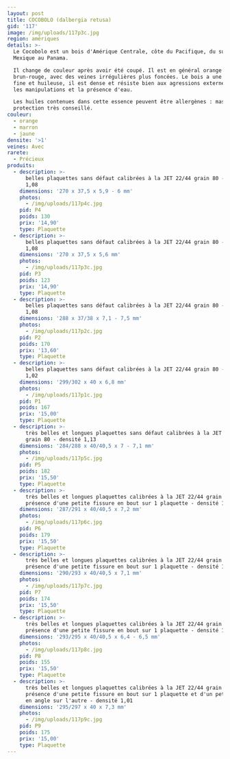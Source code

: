 ```yaml
---
layout: post
title: COCOBOLO (dalbergia retusa)
gid: '117'
image: /img/uploads/117p3c.jpg
region: amériques
details: >-
  Le Cocobolo est un bois d'Amérique Centrale, côte du Pacifique, du sud du
  Mexique au Panama. 

  Il change de couleur après avoir été coupé. Il est en général orange ou
  brun-rouge, avec des veines irrégulières plus foncées. Le bois a une texture
  fine et huileuse, il est dense et résiste bien aux agressions externes comme
  les manipulations et la présence d'eau.

  Les huiles contenues dans cette essence peuvent être allergènes : masque de
  protection très conseillé.
couleur:
  - orange
  - marron
  - jaune
densite: '>1'
veines: Avec
rarete:
  - Précieux
produits:
  - description: >-
      belles plaquettes sans défaut calibrées à la JET 22/44 grain 80 - densité
      1,08
    dimensions: '270 x 37,5 x 5,9 - 6 mm'
    photos:
      - /img/uploads/117p4c.jpg
    pid: P4
    poids: 130
    prix: '14,90'
    type: Plaquette
  - description: >-
      belles plaquettes sans défaut calibrées à la JET 22/44 grain 80 - densité
      1,08
    dimensions: '270 x 37,5 x 5,6 mm'
    photos:
      - /img/uploads/117p3c.jpg
    pid: P3
    poids: 123
    prix: '14,90'
    type: Plaquette
  - description: >-
      belles plaquettes sans défaut calibrées à la JET 22/44 grain 80 - densité
      1,08
    dimensions: '288 x 37/38 x 7,1 - 7,5 mm'
    photos:
      - /img/uploads/117p2c.jpg
    pid: P2
    poids: 170
    prix: '13,60'
    type: Plaquette
  - description: >-
      belles plaquettes sans défaut calibrées à la JET 22/44 grain 80 - densité
      1,02
    dimensions: '299/302 x 40 x 6,8 mm'
    photos:
      - /img/uploads/117p1c.jpg
    pid: P1
    poids: 167
    prix: '15,00'
    type: Plaquette
  - description: >-
      très belles et longues plaquettes sans défaut calibrées à la JET 22/44
      grain 80 - densité 1,13
    dimensions: '284/288 x 40/40,5 x 7 - 7,1 mm'
    photos:
      - /img/uploads/117p5c.jpg
    pid: P5
    poids: 182
    prix: '15,50'
    type: Plaquette
  - description: >-
      très belles et longues plaquettes calibrées à la JET 22/44 grain 80,
      présence d'une petite fissure en bout sur 1 plaquette - densité 1,08
    dimensions: '287/291 x 40/40,5 x 7,2 mm'
    photos:
      - /img/uploads/117p6c.jpg
    pid: P6
    poids: 179
    prix: '15,50'
    type: Plaquette
  - description: >-
      très belles et longues plaquettes calibrées à la JET 22/44 grain 80,
      présence d'une petite fissure en bout sur 1 plaquette - densité 1,05
    dimensions: '290/293 x 40/40,5 x 7,1 mm'
    photos:
      - /img/uploads/117p7c.jpg
    pid: P7
    poids: 174
    prix: '15,50'
    type: Plaquette
  - description: >-
      très belles et longues plaquettes calibrées à la JET 22/44 grain 80,
      présence d'une petite fissure en bout sur 1 plaquette - densité 1,02
    dimensions: '293/295 x 40/40,5 x 6,4 - 6,5 mm'
    photos:
      - /img/uploads/117p8c.jpg
    pid: P8
    poids: 155
    prix: '15,50'
    type: Plaquette
  - description: >-
      très belles et longues plaquettes calibrées à la JET 22/44 grain 80,
      présence d'une petite fissure en bout sur 1 plaquette et d'un petit éclat
      en angle sur l'autre - densité 1,01
    dimensions: '295/297 x 40 x 7,3 mm'
    photos:
      - /img/uploads/117p9c.jpg
    pid: P9
    poids: 175
    prix: '15,00'
    type: Plaquette
---
```


